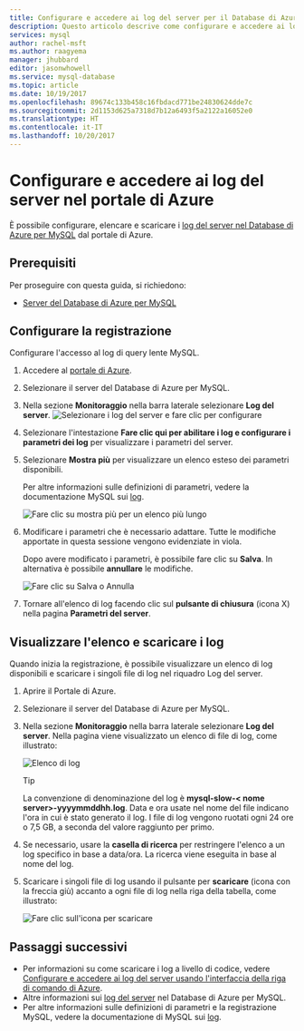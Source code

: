 ```yaml
---
title: Configurare e accedere ai log del server per il Database di Azure per MySQL nel Portale di Azure | Microsoft Docs
description: Questo articolo descrive come configurare e accedere ai log del server nel Database di Azure per MySQL dal Portale di Azure.
services: mysql
author: rachel-msft
ms.author: raagyema
manager: jhubbard
editor: jasonwhowell
ms.service: mysql-database
ms.topic: article
ms.date: 10/19/2017
ms.openlocfilehash: 89674c133b458c16fbdacd771be24830624dde7c
ms.sourcegitcommit: 2d1153d625a7318d7b12a6493f5a2122a16052e0
ms.translationtype: HT
ms.contentlocale: it-IT
ms.lasthandoff: 10/20/2017
---
```

# <a name="configure-and-access-server-logs-in-the-azure-portal"></a>Configurare e accedere ai log del server nel portale di Azure

È possibile configurare, elencare e scaricare i [log del server nel Database di Azure per MySQL](concepts-server-logs.md) dal portale di Azure.

## <a name="prerequisites"></a>Prerequisiti
Per proseguire con questa guida, si richiedono:
- [Server del Database di Azure per MySQL](quickstart-create-mysql-server-database-using-azure-portal.md)

## <a name="configure-logging"></a>Configurare la registrazione
Configurare l'accesso al log di query lente MySQL. 

1. Accedere al [portale di Azure](http://portal.azure.com/).

2. Selezionare il server del Database di Azure per MySQL.

3. Nella sezione **Monitoraggio** nella barra laterale selezionare **Log del server**. 
   ![Selezionare i log del server e fare clic per configurare](./media/howto-configure-server-logs-in-portal/1-select-server-logs-configure.png)

4. Selezionare l'intestazione **Fare clic qui per abilitare i log e configurare i parametri dei log** per visualizzare i parametri del server.

5. Selezionare **Mostra più** per visualizzare un elenco esteso dei parametri disponibili. 

   Per altre informazioni sulle definizioni di parametri, vedere la documentazione MySQL sui [log](https://dev.mysql.com/doc/refman/5.7/en/slow-query-log.html).

   ![Fare clic su mostra più per un elenco più lungo](./media/howto-configure-server-logs-in-portal/2-show-more.png)

6. Modificare i parametri che è necessario adattare. Tutte le modifiche apportate in questa sessione vengono evidenziate in viola. 

   Dopo avere modificato i parametri, è possibile fare clic su **Salva**. In alternativa è possibile **annullare** le modifiche.

   ![Fare clic su Salva o Annulla](./media/howto-configure-server-logs-in-portal/3-save-discard.png)

7. Tornare all'elenco di log facendo clic sul **pulsante di chiusura** (icona X) nella pagina **Parametri del server**.

## <a name="view-list-and-download-logs"></a>Visualizzare l'elenco e scaricare i log
Quando inizia la registrazione, è possibile visualizzare un elenco di log disponibili e scaricare i singoli file di log nel riquadro Log del server. 

1. Aprire il Portale di Azure.

2. Selezionare il server del Database di Azure per MySQL.

3. Nella sezione **Monitoraggio** nella barra laterale selezionare **Log del server**. Nella pagina viene visualizzato un elenco di file di log, come illustrato:

   ![Elenco di log](./media/howto-configure-server-logs-in-portal/4-server-logs-list.png)

   > [!TIP]
   > La convenzione di denominazione del log è **mysql-slow-< nome server>-yyyymmddhh.log**. Data e ora usate nel nome del file indicano l'ora in cui è stato generato il log. I file di log vengono ruotati ogni 24 ore o 7,5 GB, a seconda del valore raggiunto per primo.

4. Se necessario, usare la **casella di ricerca** per restringere l'elenco a un log specifico in base a data/ora. La ricerca viene eseguita in base al nome del log.

5. Scaricare i singoli file di log usando il pulsante per **scaricare** (icona con la freccia giù) accanto a ogni file di log nella riga della tabella, come illustrato:

   ![Fare clic sull'icona per scaricare](./media/howto-configure-server-logs-in-portal/5-download.png)


## <a name="next-steps"></a>Passaggi successivi
- Per informazioni su come scaricare i log a livello di codice, vedere [Configurare e accedere ai log del server usando l'interfaccia della riga di comando di Azure](howto-configure-server-logs-in-cli.md).
- Altre informazioni sui [log del server](concepts-server-logs.md) nel Database di Azure per MySQL. 
- Per altre informazioni sulle definizioni di parametri e la registrazione MySQL, vedere la documentazione di MySQL sui [log](https://dev.mysql.com/doc/refman/5.7/en/slow-query-log.html).

